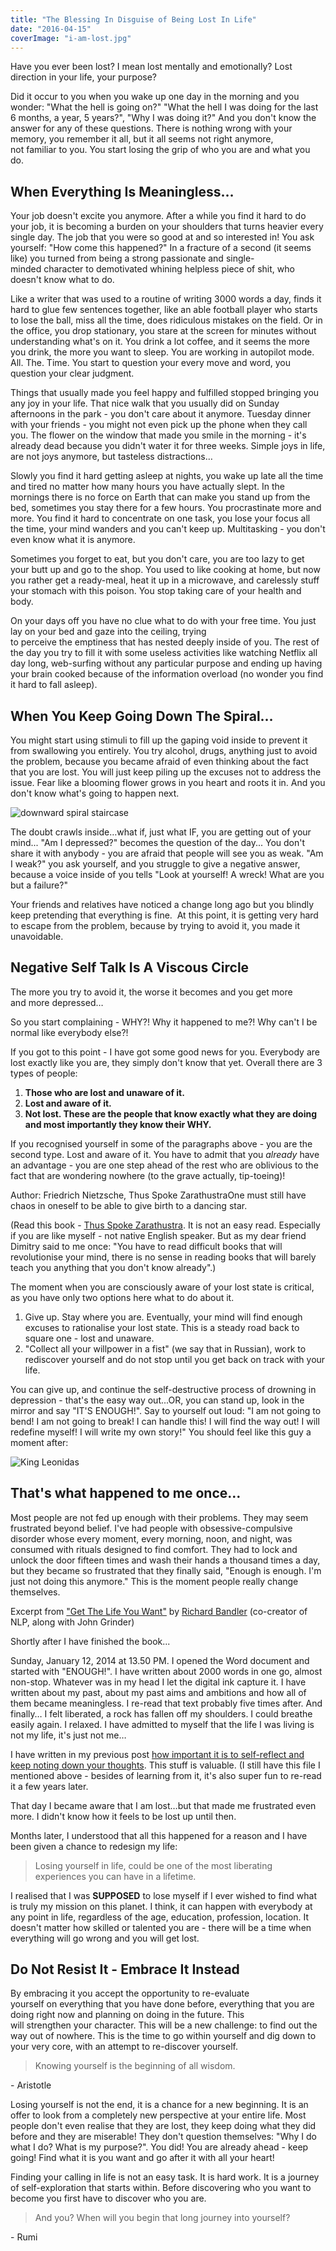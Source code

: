 ```yaml
---
title: "The Blessing In Disguise of Being Lost In Life"
date: "2016-04-15"
coverImage: "i-am-lost.jpg"
---
```


Have you ever been lost? I mean lost mentally and emotionally? Lost direction in your life, your purpose?

Did it occur to you when you wake up one day in the morning and you wonder: "What the hell is going on?" "What the hell I was doing for the last 6 months, a year, 5 years?", "Why I was doing it?" And you don't know the answer for any of these questions. There is nothing wrong with your memory, you remember it all, but it all seems not right anymore, not familiar to you. You start losing the grip of who you are and what you do.

## When Everything Is Meaningless…

Your job doesn't excite you anymore. After a while you find it hard to do your job, it is becoming a burden on your shoulders that turns heavier every single day. The job that you were so good at and so interested in! You ask yourself: "How come this happened?" In a fracture of a second (it seems like) you turned from being a strong passionate and single-minded character to demotivated whining helpless piece of shit, who doesn't know what to do.

Like a writer that was used to a routine of writing 3000 words a day, finds it hard to glue few sentences together, like an able football player who starts to lose the ball, miss all the time, does ridiculous mistakes on the field. Or in the office, you drop stationary, you stare at the screen for minutes without understanding what's on it. You drink a lot coffee, and it seems the more you drink, the more you want to sleep. You are working in autopilot mode. All. The. Time. You start to question your every move and word, you question your clear judgment.

Things that usually made you feel happy and fulfilled stopped bringing you any joy in your life. That nice walk that you usually did on Sunday afternoons in the park - you don't care about it anymore. Tuesday dinner with your friends - you might not even pick up the phone when they call you. The flower on the window that made you smile in the morning - it's already dead because you didn't water it for three weeks. Simple joys in life, are not joys anymore, but tasteless distractions…

Slowly you find it hard getting asleep at nights, you wake up late all the time and tired no matter how many hours you have actually slept. In the mornings there is no force on Earth that can make you stand up from the bed, sometimes you stay there for a few hours. You procrastinate more and more. You find it hard to concentrate on one task, you lose your focus all the time, your mind wanders and you can't keep up. Multitasking - you don't even know what it is anymore.

Sometimes you forget to eat, but you don't care, you are too lazy to get your butt up and go to the shop. You used to like cooking at home, but now you rather get a ready-meal, heat it up in a microwave, and carelessly stuff your stomach with this poison. You stop taking care of your health and body.

On your days off you have no clue what to do with your free time. You just lay on your bed and gaze into the ceiling, trying to perceive the emptiness that has nested deeply inside of you. The rest of the day you try to fill it with some useless activities like watching Netflix all day long, web-surfing without any particular purpose and ending up having your brain cooked because of the information overload (no wonder you find it hard to fall asleep).

## When You Keep Going Down The Spiral…

You might start using stimuli to fill up the gaping void inside to prevent it from swallowing you entirely. You try alcohol, drugs, anything just to avoid the problem, because you became afraid of even thinking about the fact that you are lost. You will just keep piling up the excuses not to address the issue. Fear like a blooming flower grows in you heart and roots it in. And you don't know what's going to happen next.

![downward spiral staircase](/images/downward-spiral.jpg)

The doubt crawls inside…what if, just what IF, you are getting out of your mind... "Am I depressed?" becomes the question of the day... You don't share it with anybody - you are afraid that people will see you as weak. "Am I weak?" you ask yourself, and you struggle to give a negative answer, because a voice inside of you tells "Look at yourself! A wreck! What are you but a failure?"

Your friends and relatives have noticed a change long ago but you blindly keep pretending that everything is fine.  At this point, it is getting very hard to escape from the problem, because by trying to avoid it, you made it unavoidable.

## Negative Self Talk Is A Viscous Circle

The more you try to avoid it, the worse it becomes and you get more and more depressed…

So you start complaining - WHY?! Why it happened to me?! Why can't I be normal like everybody else?!

If you got to this point - I have got some good news for you. Everybody are lost exactly like you are, they simply don't know that yet. Overall there are 3 types of people:

1. **Those who are lost and unaware of it.**
2. **Lost and aware of it.**
3. **Not lost. These are the people that know exactly what they are doing and most importantly they know their WHY.**

If you recognised yourself in some of the paragraphs above - you are the second type. Lost and aware of it. You have to admit that you _already_ have an advantage - you are one step ahead of the rest who are oblivious to the fact that are wondering nowhere (to the grave actually, tip-toeing)!

Author: Friedrich Nietzsche, Thus Spoke ZarathustraOne must still have chaos in oneself to be able to give birth to a dancing star.

(Read this book - [Thus Spoke Zarathustra](http://www.amazon.com/Thus-Spoke-Zarathustra-Everyone-Classics/dp/0140441182/ref=sr_1_1?s=books&ie=UTF8&qid=1459681505&sr=1-1&keywords=Thus+Spoke+Zarathustra). It is not an easy read. Especially if you are like myself - not native English speaker. But as my dear friend Dimitry said to me once: "You have to read difficult books that will revolutionise your mind, there is no sense in reading books that will barely teach you anything that you don't know already".)

The moment when you are consciously aware of your lost state is critical, as you have only two options here what to do about it.

1. Give up. Stay where you are. Eventually, your mind will find enough excuses to rationalise your lost state. This is a steady road back to square one - lost and unaware.
2. "Collect all your willpower in a fist" (we say that in Russian), work to rediscover yourself and do not stop until you get back on track with your life.

You can give up, and continue the self-destructive process of drowning in depression - that's the easy way out...OR, you can stand up, look in the mirror and say "IT'S ENOUGH!". Say to yourself out loud: "I am not going to bend! I am not going to break! I can handle this! I will find the way out! I will redefine myself! I will write my own story!" You should feel like this guy a moment after:

![King Leonidas](/images/leonidas-1024x547.jpg)

## That's what happened to me once…

Most people are not fed up enough with their problems. They may seem frustrated beyond belief. I've had people with obsessive-compulsive disorder whose every moment, every morning, noon, and night, was consumed with rituals designed to find comfort. They had to lock and unlock the door fifteen times and wash their hands a thousand times a day, but they became so frustrated that they finally said, "Enough is enough. I'm just not doing this anymore." This is the moment people really change themselves.

Excerpt from ["Get The Life You Want"](http://www.amazon.com/Get-Life-You-Want-Neuro-Linguistic/dp/0757307760) by [Richard Bandler](https://en.wikipedia.org/wiki/Richard_Bandler) (co-creator of NLP, along with John Grinder)

Shortly after I have finished the book...

Sunday, January 12, 2014 at 13.50 PM. I opened the Word document and started with "ENOUGH!". I have written about 2000 words in one go, almost non-stop. Whatever was in my head I let the digital ink capture it. I have written about my past, about my past aims and ambitions and how all of them became meaningless. I re-read that text probably five times after. And finally… I felt liberated, a rock has fallen off my shoulders. I could breathe easily again. I relaxed. I have admitted to myself that the life I was living is not my life, it's just not me…

I have written in my previous post [how important it is to self-reflect and keep noting down your thoughts](http://localhost/the-importance-of-self-reflection-and-keeping-a-notebook/). This stuff is valuable. (I still have this file I mentioned above - besides of learning from it, it's also super fun to re-read it a few years later.

That day I became aware that I am lost…but that made me frustrated even more. I didn't know how it feels to be lost up until then.

Months later, I understood that all this happened for a reason and I have been given a chance to redesign my life:

> Losing yourself in life, could be one of the most liberating experiences you can have in a lifetime.

I realised that I was **SUPPOSED** to lose myself if I ever wished to find what is truly my mission on this planet. I think, it can happen with everybody at any point in life, regardless of the age, education, profession, location. It doesn't matter how skilled or talented you are - there will be a time when everything will go wrong and you will get lost.

## Do Not Resist It - Embrace It Instead

By embracing it you accept the opportunity to re-evaluate yourself on everything that you have done before, everything that you are doing right now and planning on doing in the future. This will strengthen your character. This will be a new challenge: to find out the way out of nowhere. This is the time to go within yourself and dig down to your very core, with an attempt to re-discover yourself.

> Knowing yourself is the beginning of all wisdom.

\- Aristotle

Losing yourself is not the end, it is a chance for a new beginning. It is an offer to look from a completely new perspective at your entire life. Most people don't even realise that they are lost, they keep doing what they did before and they are miserable! They don't question themselves: "Why I do what I do? What is my purpose?". You did! You are already ahead - keep going! Find what it is you want and go after it with all your heart!

Finding your calling in life is not an easy task. It is hard work. It is a journey of self-exploration that starts within. Before discovering who you want to become you first have to discover who you are.

> And you? When will you begin that long journey into yourself?

\- Rumi
